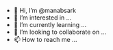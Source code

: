 - 👋 Hi, I’m @manabsark
- 👀 I’m interested in ...
- 🌱 I’m currently learning ...
- 💞️ I’m looking to collaborate on ...
- 📫 How to reach me ...

<!---
manabsark/manabsark is a ✨ special ✨ repository because its `README.md` (this file) appears on your GitHub profile.
You can click the Preview link to take a look at your changes.
--->
